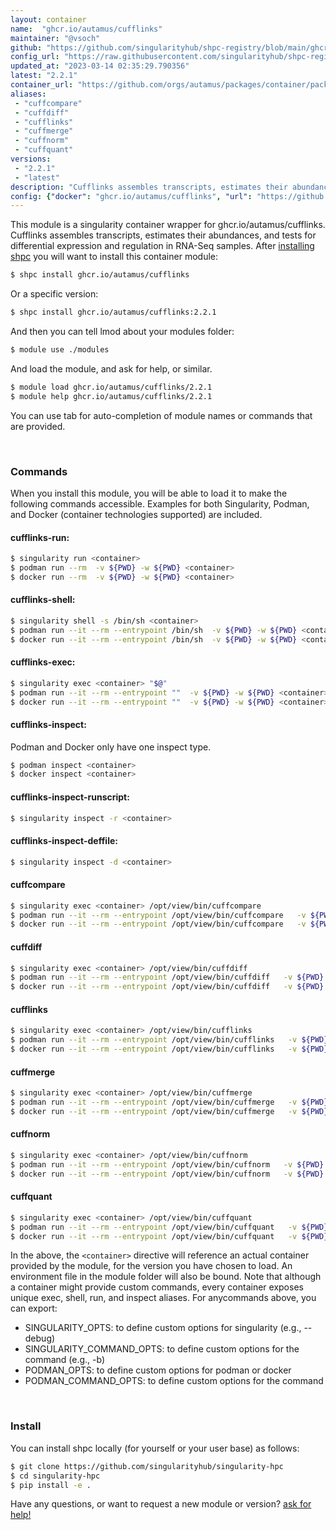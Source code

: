 ```yaml
---
layout: container
name:  "ghcr.io/autamus/cufflinks"
maintainer: "@vsoch"
github: "https://github.com/singularityhub/shpc-registry/blob/main/ghcr.io/autamus/cufflinks/container.yaml"
config_url: "https://raw.githubusercontent.com/singularityhub/shpc-registry/main/ghcr.io/autamus/cufflinks/container.yaml"
updated_at: "2023-03-14 02:35:29.790356"
latest: "2.2.1"
container_url: "https://github.com/orgs/autamus/packages/container/package/cufflinks"
aliases:
 - "cuffcompare"
 - "cuffdiff"
 - "cufflinks"
 - "cuffmerge"
 - "cuffnorm"
 - "cuffquant"
versions:
 - "2.2.1"
 - "latest"
description: "Cufflinks assembles transcripts, estimates their abundances, and tests for differential expression and regulation in RNA-Seq samples."
config: {"docker": "ghcr.io/autamus/cufflinks", "url": "https://github.com/orgs/autamus/packages/container/package/cufflinks", "maintainer": "@vsoch", "description": "Cufflinks assembles transcripts, estimates their abundances, and tests for differential expression and regulation in RNA-Seq samples.", "latest": {"2.2.1": "sha256:5a4df7976ccb081c8f8116c5a0d23975866c4947b428fbc44a63ec570dcec07f"}, "tags": {"2.2.1": "sha256:5a4df7976ccb081c8f8116c5a0d23975866c4947b428fbc44a63ec570dcec07f", "latest": "sha256:5a4df7976ccb081c8f8116c5a0d23975866c4947b428fbc44a63ec570dcec07f"}, "aliases": {"cuffcompare": "/opt/view/bin/cuffcompare", "cuffdiff": "/opt/view/bin/cuffdiff", "cufflinks": "/opt/view/bin/cufflinks", "cuffmerge": "/opt/view/bin/cuffmerge", "cuffnorm": "/opt/view/bin/cuffnorm", "cuffquant": "/opt/view/bin/cuffquant"}}
---
```


This module is a singularity container wrapper for ghcr.io/autamus/cufflinks.
Cufflinks assembles transcripts, estimates their abundances, and tests for differential expression and regulation in RNA-Seq samples.
After [installing shpc](#install) you will want to install this container module:


```bash
$ shpc install ghcr.io/autamus/cufflinks
```

Or a specific version:

```bash
$ shpc install ghcr.io/autamus/cufflinks:2.2.1
```

And then you can tell lmod about your modules folder:

```bash
$ module use ./modules
```

And load the module, and ask for help, or similar.

```bash
$ module load ghcr.io/autamus/cufflinks/2.2.1
$ module help ghcr.io/autamus/cufflinks/2.2.1
```

You can use tab for auto-completion of module names or commands that are provided.

<br>

### Commands

When you install this module, you will be able to load it to make the following commands accessible.
Examples for both Singularity, Podman, and Docker (container technologies supported) are included.

#### cufflinks-run:

```bash
$ singularity run <container>
$ podman run --rm  -v ${PWD} -w ${PWD} <container>
$ docker run --rm  -v ${PWD} -w ${PWD} <container>
```

#### cufflinks-shell:

```bash
$ singularity shell -s /bin/sh <container>
$ podman run --it --rm --entrypoint /bin/sh  -v ${PWD} -w ${PWD} <container>
$ docker run --it --rm --entrypoint /bin/sh  -v ${PWD} -w ${PWD} <container>
```

#### cufflinks-exec:

```bash
$ singularity exec <container> "$@"
$ podman run --it --rm --entrypoint ""  -v ${PWD} -w ${PWD} <container> "$@"
$ docker run --it --rm --entrypoint ""  -v ${PWD} -w ${PWD} <container> "$@"
```

#### cufflinks-inspect:

Podman and Docker only have one inspect type.

```bash
$ podman inspect <container>
$ docker inspect <container>
```

#### cufflinks-inspect-runscript:

```bash
$ singularity inspect -r <container>
```

#### cufflinks-inspect-deffile:

```bash
$ singularity inspect -d <container>
```


#### cuffcompare

```bash
$ singularity exec <container> /opt/view/bin/cuffcompare
$ podman run --it --rm --entrypoint /opt/view/bin/cuffcompare   -v ${PWD} -w ${PWD} <container> -c " $@"
$ docker run --it --rm --entrypoint /opt/view/bin/cuffcompare   -v ${PWD} -w ${PWD} <container> -c " $@"
```


#### cuffdiff

```bash
$ singularity exec <container> /opt/view/bin/cuffdiff
$ podman run --it --rm --entrypoint /opt/view/bin/cuffdiff   -v ${PWD} -w ${PWD} <container> -c " $@"
$ docker run --it --rm --entrypoint /opt/view/bin/cuffdiff   -v ${PWD} -w ${PWD} <container> -c " $@"
```


#### cufflinks

```bash
$ singularity exec <container> /opt/view/bin/cufflinks
$ podman run --it --rm --entrypoint /opt/view/bin/cufflinks   -v ${PWD} -w ${PWD} <container> -c " $@"
$ docker run --it --rm --entrypoint /opt/view/bin/cufflinks   -v ${PWD} -w ${PWD} <container> -c " $@"
```


#### cuffmerge

```bash
$ singularity exec <container> /opt/view/bin/cuffmerge
$ podman run --it --rm --entrypoint /opt/view/bin/cuffmerge   -v ${PWD} -w ${PWD} <container> -c " $@"
$ docker run --it --rm --entrypoint /opt/view/bin/cuffmerge   -v ${PWD} -w ${PWD} <container> -c " $@"
```


#### cuffnorm

```bash
$ singularity exec <container> /opt/view/bin/cuffnorm
$ podman run --it --rm --entrypoint /opt/view/bin/cuffnorm   -v ${PWD} -w ${PWD} <container> -c " $@"
$ docker run --it --rm --entrypoint /opt/view/bin/cuffnorm   -v ${PWD} -w ${PWD} <container> -c " $@"
```


#### cuffquant

```bash
$ singularity exec <container> /opt/view/bin/cuffquant
$ podman run --it --rm --entrypoint /opt/view/bin/cuffquant   -v ${PWD} -w ${PWD} <container> -c " $@"
$ docker run --it --rm --entrypoint /opt/view/bin/cuffquant   -v ${PWD} -w ${PWD} <container> -c " $@"
```



In the above, the `<container>` directive will reference an actual container provided
by the module, for the version you have chosen to load. An environment file in the
module folder will also be bound. Note that although a container
might provide custom commands, every container exposes unique exec, shell, run, and
inspect aliases. For anycommands above, you can export:

 - SINGULARITY_OPTS: to define custom options for singularity (e.g., --debug)
 - SINGULARITY_COMMAND_OPTS: to define custom options for the command (e.g., -b)
 - PODMAN_OPTS: to define custom options for podman or docker
 - PODMAN_COMMAND_OPTS: to define custom options for the command

<br>

### Install

You can install shpc locally (for yourself or your user base) as follows:

```bash
$ git clone https://github.com/singularityhub/singularity-hpc
$ cd singularity-hpc
$ pip install -e .
```

Have any questions, or want to request a new module or version? [ask for help!](https://github.com/singularityhub/singularity-hpc/issues)